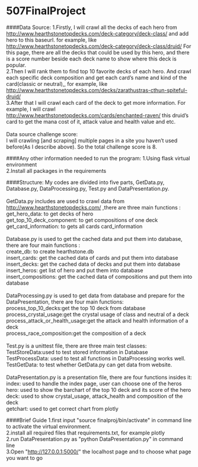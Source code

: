 # 507FinalProject

####Data Source:
  1.Firstly, I will crawl all the decks of each hero from http://www.hearthstonetopdecks.com/deck-category/deck-class/  and add hero to this baseurl. for example, like http://www.hearthstonetopdecks.com/deck-category/deck-class/druid/ For this page, there are all the decks that could be used by this hero, and there is a score number beside each deck name to show where this deck is popular.<br>
  2.Then I will rank them to find top 10 favorite decks of each hero. And crawl each specific deck composition and get each card’s name and kind of the card(classic or neutral),, for example, like http://www.hearthstonetopdecks.com/decks/zarathustras-cthun-spiteful-druid/<br>
  3.After that I will crawl each card of the deck to get more information. For example, I will crawl http://www.hearthstonetopdecks.com/cards/enchanted-raven/ this druid’s card to get the mana cost of it, attack value and health value and etc.<br>
<br>
  Data source challenge score:<br>
  I will crawling [and scraping] multiple pages in a site you haven’t used before(As I describe above). So the total challenge score is 8.<br>

####Any other information needed to run the program:
  1.Using flask virtual environment<br>
  2.Install all packages in the requirements<br>

####Structure:
  My codes are divided into five parts, GetData.py, Database.py, DataProcessing.py, Test.py and DataPresentation.py.<br>
<br>
  GetData.py includes are used to crawl data from http://www.hearthstonetopdecks.com/ ,there are three main functions :<br>
    get_hero_data: to get decks of hero<br>
    get_top_10_deck_component: to get compositions of one deck<br>
    get_card_information: to gets all cards card_information<br>
<br>
  Database.py is used to get the cached data and put them into database, there are four main functions :<br>
    create_db: to create hearthstone.db<br>
    insert_cards: get the cached data of cards and put them into database<br>
    insert_decks: get the cached data of decks and put them into database<br>
    insert_heros: get list of hero and put them into database<br>
    insert_compositions: get the cached data of compositions and put them into database<br>
<br>
  DataProcessing.py is used to get data from database and prepare for the DataPresentation, there are four main functions:<br>
    process_top_10_decks:get the top 10 deck from database<br>
    process_crystal_usage:get the crystal usage of class and neutral of a deck<br>
    process_attack_or_health_usage:get the attack and health information of a deck<br>
    process_race_composition:get the composition of a deck<br>
<br>
  Test.py is a unittest file, there are three main test classes:<br>
    TestStoreData:used to test stored information in Database<br>
    TestProcessData: used to test all functions in DataProcessing works well.<br>
    TestGetData: to test whether GetData.py can get data from website.<br>
<br>
  DataPresentation.py is a presentation file, there are four functions insides it:<br>
    index: used to handle the index page, user can choose one of the heros<br>
    hero: used to show the barchart of the top 10 deck and its score of the hero<br>
    deck: used to show crystal_usage, attack_health and composition of the deck<br>
    getchart: used to get correct chart from plotly<br>

####Brief Guide
  1.first input "source finalproj/bin/activate" in command line to activate the virtual environment.<br>
  2.install all required files that requirements.txt, for example plotly<br>
  2.run DataPresentation.py as "python DataPresentation.py" in command line<br>
  3.Open "http://127.0.0.1:5000/" the localhost page and to choose what page you want to go<br>
